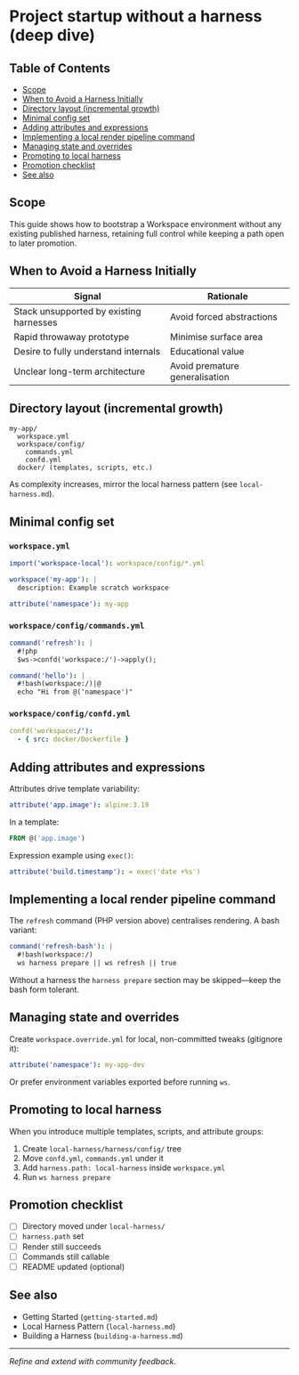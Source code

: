 # Project startup without a harness (deep dive)

<!-- TOC -->
## Table of Contents

- [Scope](#scope)
- [When to Avoid a Harness Initially](#when-to-avoid-a-harness-initially)
- [Directory layout (incremental growth)](#directory-layout-incremental-growth)
- [Minimal config set](#minimal-config-set)
- [Adding attributes and expressions](#adding-attributes-and-expressions)
- [Implementing a local render pipeline command](#implementing-a-local-render-pipeline-command)
- [Managing state and overrides](#managing-state-and-overrides)
- [Promoting to local harness](#promoting-to-local-harness)
- [Promotion checklist](#promotion-checklist)
- [See also](#see-also)

<!-- /TOC -->

## Scope

This guide shows how to bootstrap a Workspace environment without any existing
published harness, retaining full control while keeping a path open to later
promotion.

## When to Avoid a Harness Initially

| Signal | Rationale |
|--------|-----------|
| Stack unsupported by existing harnesses | Avoid forced abstractions |
| Rapid throwaway prototype | Minimise surface area |
| Desire to fully understand internals | Educational value |
| Unclear long-term architecture | Avoid premature generalisation |

## Directory layout (incremental growth)

```text
my-app/
  workspace.yml
  workspace/config/
    commands.yml
    confd.yml
  docker/ (templates, scripts, etc.)
```

As complexity increases, mirror the local harness pattern (see
`local-harness.md`).

## Minimal config set

### `workspace.yml`

```yaml
import('workspace-local'): workspace/config/*.yml

workspace('my-app'): |
  description: Example scratch workspace

attribute('namespace'): my-app
```

### `workspace/config/commands.yml`

```yaml
command('refresh'): |
  #!php
  $ws->confd('workspace:/')->apply();

command('hello'): |
  #!bash(workspace:/)|@
  echo "Hi from @('namespace')"
```

### `workspace/config/confd.yml`

```yaml
confd('workspace:/'):
  - { src: docker/Dockerfile }
```

## Adding attributes and expressions

Attributes drive template variability:

```yaml
attribute('app.image'): alpine:3.19
```

In a template:

```Dockerfile
FROM @('app.image')
```

Expression example using `exec()`:

```yaml
attribute('build.timestamp'): = exec('date +%s')
```

## Implementing a local render pipeline command

The `refresh` command (PHP version above) centralises rendering. A bash variant:

```yaml
command('refresh-bash'): |
  #!bash(workspace:/)
  ws harness prepare || ws refresh || true
```

Without a harness the `harness prepare` section may be skipped—keep the bash
form tolerant.

## Managing state and overrides

Create `workspace.override.yml` for local, non-committed tweaks (gitignore it):

```yaml
attribute('namespace'): my-app-dev
```

Or prefer environment variables exported before running `ws`.

## Promoting to local harness

When you introduce multiple templates, scripts, and attribute groups:

1. Create `local-harness/harness/config/` tree
2. Move `confd.yml`, `commands.yml` under it
3. Add `harness.path: local-harness` inside `workspace.yml`
4. Run `ws harness prepare`

## Promotion checklist

- [ ] Directory moved under `local-harness/`
- [ ] `harness.path` set
- [ ] Render still succeeds
- [ ] Commands still callable
- [ ] README updated (optional)

## See also

- Getting Started (`getting-started.md`)
- Local Harness Pattern (`local-harness.md`)
- Building a Harness (`building-a-harness.md`)

---
*Refine and extend with community feedback.*
